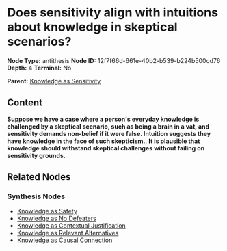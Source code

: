 # Does sensitivity align with intuitions about knowledge in skeptical scenarios?

**Node Type:** antithesis
**Node ID:** 12f7f66d-661e-40b2-b539-b224b500cd76
**Depth:** 4
**Terminal:** No

**Parent:** [Knowledge as Sensitivity](knowledge-as-sensitivity-synthesis-dd7b81b4-92e7-4930-8759-83da210d89be.md)

## Content

**Suppose we have a case where a person's everyday knowledge is challenged by a skeptical scenario, such as being a brain in a vat, and sensitivity demands non-belief if it were false. Intuition suggests they have knowledge in the face of such skepticism.**, **It is plausible that knowledge should withstand skeptical challenges without failing on sensitivity grounds.**

## Related Nodes

### Synthesis Nodes

- [Knowledge as Safety](knowledge-as-safety-synthesis-04d2264c-b2ef-4964-b7b8-081f192c52f2.md)
- [Knowledge as No Defeaters](knowledge-as-no-defeaters-synthesis-d542c37a-b7cb-4e3a-acd4-cd745bf205f1.md)
- [Knowledge as Contextual Justification](knowledge-as-contextual-justification-synthesis-98382142-4e8f-4c45-8e68-026ccb8184f7.md)
- [Knowledge as Relevant Alternatives](knowledge-as-relevant-alternatives-synthesis-329783ee-0af1-4d8f-8d37-df9a8e759aff.md)
- [Knowledge as Causal Connection](knowledge-as-causal-connection-synthesis-7c8a611d-0776-4093-8edf-fba8dfb8ff47.md)
